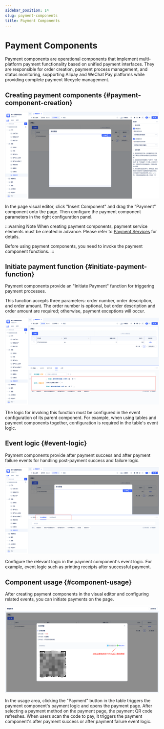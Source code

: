 ```yaml
---
sidebar_position: 14
slug: payment-components
title: Payment Components
---
```


# Payment Components
Payment components are operational components that implement multi-platform payment functionality based on unified payment interfaces. They are responsible for order creation, payment process management, and status monitoring, supporting Alipay and WeChat Pay platforms while providing complete payment lifecycle management.

## Creating payment components {#payment-component-creation}
![Creating Payment Components](./img/14/pay_2025-08-28_19-37-19.png)

In the page visual editor, click "Insert Component" and drag the "Payment" component onto the page. Then configure the payment component parameters in the right configuration panel.

:::warning Note
When creating payment components, payment service elements must be created in advance. Please refer to [Payment Services](../third-party-integration/payment-service) for details.

Before using payment components, you need to invoke the payment component functions.
:::

## Initiate payment function {#initiate-payment-function}
Payment components provide an "Initiate Payment" function for triggering payment processes.

This function accepts three parameters: order number, order description, and order amount. The order number is optional, but order description and order amount are required; otherwise, payment exceptions will occur.

![Initiate Payment](./img/14/pay_2025-08-29_08-38-30.png)

The logic for invoking this function must be configured in the event configuration of its parent component. For example, when using tables and payment components together, configuration is required in the table's event logic.

## Event logic {#event-logic}
Payment components provide after payment success and after payment failure events for handling post-payment success and failure logic.

![Payment Success and Failure Events](./img/14/pay_2025-08-29_08-59-46.png)

Configure the relevant logic in the payment component's event logic. For example, event logic such as printing receipts after successful payment.

## Component usage {#component-usage}
After creating payment components in the visual editor and configuring related events, you can initiate payments on the page.

![Payment Component Usage](./img/14/pay_2025-08-28_19-17-44.png)

In the usage area, clicking the "Payment" button in the table triggers the payment component's payment logic and opens the payment page. After selecting a payment method on the payment page, the payment QR code refreshes. When users scan the code to pay, it triggers the payment component's after payment success or after payment failure event logic.
